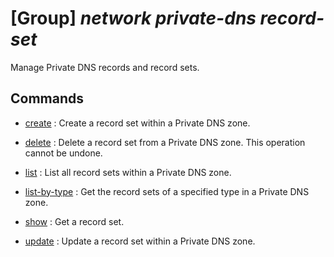 # [Group] _network private-dns record-set_

Manage Private DNS records and record sets.

## Commands

- [create](/Commands/network/private-dns/record-set/_create.md)
: Create a record set within a Private DNS zone.

- [delete](/Commands/network/private-dns/record-set/_delete.md)
: Delete a record set from a Private DNS zone. This operation cannot be undone.

- [list](/Commands/network/private-dns/record-set/_list.md)
: List all record sets within a Private DNS zone.

- [list-by-type](/Commands/network/private-dns/record-set/_list-by-type.md)
: Get the record sets of a specified type in a Private DNS zone.

- [show](/Commands/network/private-dns/record-set/_show.md)
: Get a record set.

- [update](/Commands/network/private-dns/record-set/_update.md)
: Update a record set within a Private DNS zone.

